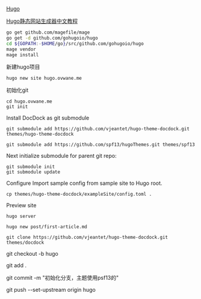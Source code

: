 [Hugo](https://github.com/gohugoio/hugo)

[Hugo静态网站生成器中文教程](http://nanshu.wang/post/2015-01-31/)

```bash
go get github.com/magefile/mage
go get -d github.com/gohugoio/hugo
cd ${GOPATH:-$HOME/go}/src/github.com/gohugoio/hugo
mage vendor
mage install
```

新建hugo项目

`hugo new site hugo.ovwane.me`

初始化git

```shell
cd hugo.ovwane.me
git init
```

Install DocDock as git submodule

`git submodule add https://github.com/vjeantet/hugo-theme-docdock.git themes/hugo-theme-docdock`



`git submodule add https://github.com/spf13/hugoThemes.git themes/spf13`



Next initialize submodule for parent git repo:

```shell
git submodule init
git submodule update
```

Configure
Import sample config from sample site to Hugo root.

`cp themes/hugo-theme-docdock/exampleSite/config.toml .`

Preview site

`hugo server`



`hugo new post/first-article.md`

`git clone https://github.com/vjeantet/hugo-theme-docdock.git themes/docdock`





git checkout -b hugo

git add .

git commit -m "初始化分支，主题使用psf13的"

git push --set-upstream origin hugo